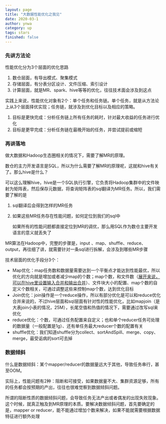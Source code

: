 ```yaml
---
layout: page
title: "大数据性能优化之我见"
date: 2020-03-1
author: ynwa
category: up
tags: stars
finished: false
---
```




### 先讲方法论

性能优化分为3个层面的优化思路

1. 数仓层面，有导出模式、聚集模式
2. 存储层面，有分表分区设计、文件压缩、索引设计
3. 计算层面，就是MR、spark、hive等等的优化，往往技术面会涉及到这点



实践上来说，性能优化对象有2个：单个任务和任务链。单个任务，就是从方法论上从3个层面择优实现；任务链，就涉及到优化目标以及相应的策略。

1. 目标是更快完成：分析任务链上所有任务的耗时，针对最大收益的任务进行优化
2. 目标是更早完成：分析任务链在最晚开始的任务，并尝试提前或缩短



### 再讲落地

做大数据和Hadoop生态圈相关的情况下，需要了解MR的原理。

数仓的主力开发语言是SQL，所以为什么需要了解MR的原理呢，这就和hive有关了。那么hive是什么？

可以这么理解hive，hive是一个SQL执行引擎，它负责将Hadoop集群中的文件映射为矩阵表，然后保存元数据，将查询矩阵表的sql翻译为MR任务。所以，我们需要了解的是

1. sql翻译后会得到怎样的MR任务

2. 如果这些MR任务存在性能问题，如何定位到我们的sql中

   如果所有的性能问题都直接定位到MR的调优，那么用SQL作为数仓主要开发语言的意义就丢失了

MR算法在Hadoop中，完整的步骤是，input 、map、shuffle、reduce、output，再往细了讲，就需要针对一条sql进行拆解，会涉及到哪些MR步骤



技术层面的优化手段分3个：

* Map优化：map任务数和数据量需要达到一个平衡点才能达到性能最优，所以优化的方向就是增加或者减少map的个数；map个数，和文件数（<u>展开来说，可以在hive里设置输入合并和输出合并</u>）、文件块大小的配置、map个数的自定义个数相关，可通过调整这些来控制map个数，达到优化目标
* Join优化：join操作是一个reduce操作，所以有部分优化是可以和reduce优化合并来说的，不过hive层面和sql层面有针对性的性能优化，比如mapjoin（是大表join小表的情况，25M），长尾空值和热值的情况下，需要通过改写sql来优化
* reduce优化：个数，可通过任务配置来自定义；也和单个reducer任务可处理的数据量（一般配置是1g）、还有单任务最大reducer个数的配置有关
* shuffle优化：我们知道shuffle分为collect、sortAndSpill、merge、copy、merge，最受诟病的sort可去掉



### 数据倾斜

什么是数据倾斜：某个mapper/reducer的数据量远大于其他，导致任务串行，甚至OOM。

实际上，性能问题有2种：阻断和可接受，如果数据量不大、集群资源足够，所有的任务都会按预期的产出，往往也很难觉察到数据倾斜问题。

所谓的阻断性质的数据倾斜问题，会导致任务无法产出或者偶发的出现失败现象。这个时候，就真正触及到MR原理的本质。要解决数据倾斜问题，首先要确定的是，mapper or reducer，能不能通过增加个数来解决，如果不能就需要根据数据特征进行额外处理
